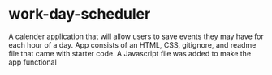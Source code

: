 # work-day-scheduler
A calender application that will allow users to save events they may have for each hour of a day.
App consists of an HTML, CSS, gitignore, and readme file that came with starter code.
A Javascript file was added to make the app functional 